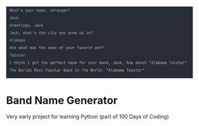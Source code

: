 ![Band Name Generator](band.jpg "Band Name Generator")
# Band Name Generator
Very early project for learning Python (part of 100 Days of Coding)
